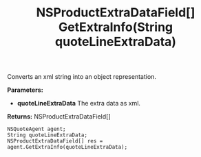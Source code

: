﻿---
uid: crmscript_ref_NSQuoteAgent_GetExtraInfo
title: NSProductExtraDataField[] GetExtraInfo(String quoteLineExtraData)
intellisense: NSQuoteAgent.GetExtraInfo
keywords: NSQuoteAgent, GetExtraInfo
so.topic: reference
---

Converts an xml string into an object representation.

**Parameters:**
 - **quoteLineExtraData** The extra data as xml.

**Returns:** NSProductExtraDataField[]

```crmscript
NSQuoteAgent agent;
String quoteLineExtraData;
NSProductExtraDataField[] res = agent.GetExtraInfo(quoteLineExtraData);
```

